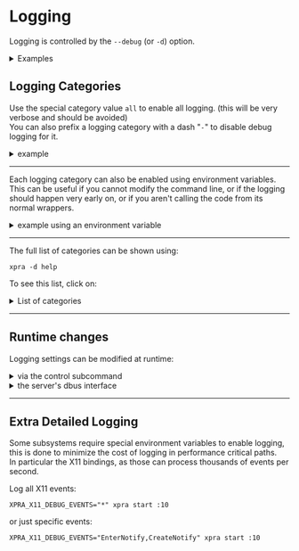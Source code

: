 # Logging

Logging is controlled by the `--debug` (or `-d`) option.

<details>
  <summary>Examples</summary>

Enable `geometry` debugging with a client:
```shell
xpra attach -d geometry
```

***

Start a seamless server with `focus` debugging enabled:
```shell
xpra start -d focus --start=xterm
```
</details>


## Logging Categories
Use the special category value `all` to enable all logging. (this will be very verbose and should be avoided)\
You can also prefix a logging category with a dash "`-`" to disable debug logging for it.
<details>
  <summary>example</summary>

To log everything except the `window` and `focus` categories:
```shell
xpra start :10 -d all,-window,-focus
```
</details>

***

Each logging category can also be enabled using environment variables.  
This can be useful if you cannot modify the command line, or if the logging should happen
very early on, or if you aren't calling the code from its normal wrappers.
<details>
  <summary>example using an environment variable</summary>

to enable "geometry" debugging with the `attach` subcommand use:
```shell
XPRA_GEOMETRY_DEBUG=1 xpra attach
```
</details>

***

The full list of categories can be shown using:
```shell
xpra -d help
```
To see this list, click on:
<details>
  <summary>List of categories</summary>

|Area|Description|
|----|-----------|
|**Client:**|
|client|all client code|
|paint|client window paint code|
|draw|client draw packets processing|
|cairo|calls to the cairo drawing library|
|opengl|[OpenGL rendering](./Client-OpenGL.md)|
|info|`About` and `Session info` dialogs|
|launcher|client launcher program|
|**General:**|
|clipboard|all [clipboard](../Features/Clipboard.md) operations|
|notify|[notifications forwarding](../Features/Notifications.md)|
|tray|[system tray forwarding](../Features/System-Tray.md)|
|printing|[printer forwarding](../Features/Printing.md)|
|file|[file transfers](../Features/File-Transfers.md)|
|keyboard|[keyboard](../Features/Keyboard.md) mapping and key event handling|
|screen|screen and workarea dimensions|
|fps|Frames per second|
|xsettings|XSettings synchronization|
|dbus|DBUS calls|
|rpc|Remote Procedure Calls|
|menu|Menus|
|events|System and window events|
|**Window:**|
|window|all window code|
|damage|X11 repaint events|
|geometry|window geometry|
|shape|window shape forwarding (`XShape`)|
|focus|window focus|
|workspace|window workspace synchronization|
|metadata|window metadata|
|alpha|window Alpha channel (transparency)|
|state|window state changes|
|icon|window icons|
|frame|window frame|
|grab|window grabs (both keyboard and mouse)|
|dragndrop|window drag-n-drop events|
|filters|window filters|
|**[Encoding](./Encodings.md):**|
|codec|all codecs|
|loader|codec loader|
|video|video encoding and decoding|
|score|video pipeline scoring and selection|
|encoding|encoding selection and compression|
|scaling|picture scaling|
|scroll|scrolling detection and compression|
|subregion|video subregion processing|
|regiondetect|video region detection|
|regionrefresh|video region refresh|
|refresh|refresh of lossy screen updates|
|compress|pixel compression|
|**[Codec](./Encodings.md):**|
|csc|colourspace conversion codecs|
|cuda|CUDA device access (nvenc)|
|cython|Cython CSC module|
|swscale|swscale CSC module|
|libyuv|libyuv CSC module|
|decoder|all decoders|
|encoder|all encoders|
|avcodec|avcodec decoder|
|libav|libav common code (used by swscale, avcodec and ffmpeg)|
|ffmpeg|ffmpeg encoder|
|pillow|pillow encoder and decoder|
|jpeg|JPEG codec|
|vpx|libvpx encoder and decoder|
|nvenc|nvenc hardware encoder|
|nvfbc|nfbc screen capture|
|x264|libx264 encoder|
|x265|libx265 encoder|
|webp|libwebp encoder and decoder|
|webcam|webcam access|
|**Pointer:**|
|mouse|mouse motion|
|cursor|mouse cursor shape|
|**Misc:**|
|gtk|all GTK code: bindings, client, etc|
|util|all utility functions|
|gobject|command line clients|
|test|test code|
|verbose|very verbose flag|
|**[Network](../Network/README.md):**|
|network|all network code|
|bandwidth|bandwidth detection and management|
|ssh|[SSH](../Network/SSH.md) connections|
|ssl|[SSL](../Network/SSL.md) connections|
|http|HTTP requests|
|rfb|RFB Protocol|
|mmap|mmap transfers|
|protocol|packet input and output|
|websocket|WebSocket layer|
|named-pipe|Named pipe|
|udp|UDP|
|crypto|[encryption](../Network/Encryption.md)
|auth|[authentication](./Authentication.md)
|upnp|UPnP|
|**Server:**|
|server|all server code|
|proxy|[proxy server](./Proxy-Server.md)|
|shadow|[shadow server](./Shadow-Server.md)|
|command|server control channel|
|timeout|server timeouts|
|exec|executing commands|
|mdns|[mDNS](../Network/Multicast-DNS.md) session publishing|
|stats|server statistics|
|xshm|XShm pixel capture|
|**Audio:**|
|sound|all audio|
|gstreamer|GStreamer internal messages|
|av-sync|Audio-video sync|
|**X11:**|
|x11|all X11 code|
|xinput|XInput bindings|
|bindings|X11 Cython bindings|
|core|X11 core bindings|
|randr|X11 RandR bindings|
|ximage|X11 XImage bindings|
|error|X11 errors|
|**Platform:**|
|platform|all platform support code|
|import|platform support imports|
|osx|MacOS platform support|
|win32|Microsoft Windows platform support|
|posix|Posix platform|
</details>

***

## Runtime changes

Logging settings can be modified at runtime:
<details>
  <summary>via the control subcommand</summary>

Using the `control` channel:
```shell
xpra control :DISPLAY debug enable CATEGORY
```
This can be used to contol both servers and clients (using the client's socket path: #2406).

The server can also forward debug control commands to the clients connected to it using `client debug`:
```shell
xpra control :DISPLAY client debug enable geometry
```

***

You can enable many categories at once:
```shell
xpra control :2 debug enable window geometry screen
```
Or only enable loggers that match multiple categories with `+`:
```shell
xpra control :2  debug disable focus+grab
```
</details>
<details>
  <summary>the server's dbus interface</summary>

The debug control commands are also available trough the server's dbus interface, see [#904](https://github.com/Xpra-org/xpra/issues/904).
</details>

***

## Extra Detailed Logging
Some subsystems require special environment variables to enable logging, this is done to minimize the cost of logging in performance critical paths.\
In particular the X11 bindings, as those can process thousands of events per second.

Log all X11 events:
```shell
XPRA_X11_DEBUG_EVENTS="*" xpra start :10
```
or just specific events:
```shell
XPRA_X11_DEBUG_EVENTS="EnterNotify,CreateNotify" xpra start :10
```
